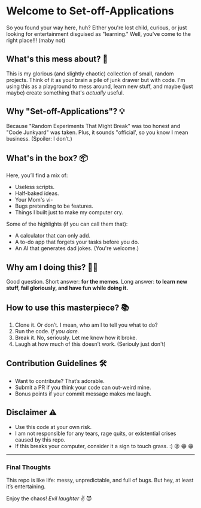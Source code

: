 # Welcome to **Set-off-Applications**

So you found your way here, huh? Either you're lost child, curious, or just looking for entertainment disguised as "learning." Well, you've come to the right place!!! (maby not) 

## What's this mess about? 🤔
This is my glorious (and slightly chaotic) collection of small, random projects. Think of it as your brain a pile of junk drawer but with code. I'm using this as a playground to mess around, learn new stuff, and maybe (just maybe) create something that's *actually* useful. 

## Why "Set-off-Applications"? 💡
Because "Random Experiments That Might Break" was too honest and "Code Junkyard" was taken. Plus, it sounds "official', so you know I mean business. (Spoiler: I don’t.)

## What's in the box? 📦
Here, you’ll find a mix of:
- Useless scripts.
- Half-baked ideas.
- Your Mom's vi- 
- Bugs pretending to be features.
- Things I built just to make my computer cry.

Some of the highlights (if you can call them that):
- A calculator that can only add.
- A to-do app that forgets your tasks before you do.
- An AI that generates dad jokes. (You're welcome.)

## Why am I doing this? 🤷‍♂️
Good question. Short answer: **for the memes**. Long answer: **to learn new stuff, fail gloriously, and have fun while doing it.**

## How to use this masterpiece? 📚
1. Clone it. Or don’t. I mean, who am I to tell you what to do?
2. Run the code. *If you dare.*
3. Break it. No, seriously. Let me know how it broke.
4. Laugh at how much of this doesn’t work. (Seriouly just don't)

## Contribution Guidelines 🛠️
- Want to contribute? That’s adorable.
- Submit a PR if you think your code can out-weird mine.
- Bonus points if your commit message makes me laugh.

## Disclaimer ⚠️
- Use this code at your own risk. 
- I am not responsible for any tears, rage quits, or existential crises caused by this repo.
- If this breaks your computer, consider it a sign to touch grass. :) 😜 😁 😁 

---
### Final Thoughts
This repo is like life: messy, unpredictable, and full of bugs. But hey, at least it’s entertaining.

Enjoy the chaos! *Evil laughter* ✌️
😈